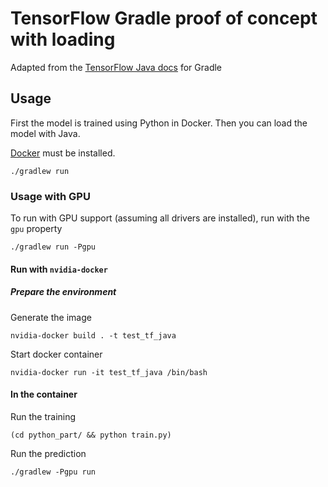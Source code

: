 # TensorFlow Gradle proof of concept with loading

Adapted from the [TensorFlow Java docs](https://www.tensorflow.org/install/install_java) for Gradle

## Usage

First the model is trained using Python in Docker.
Then you can load the model with Java.

[Docker] must be installed.

```
./gradlew run
```

### Usage with GPU

To run with GPU support (assuming all drivers are installed), run with the `gpu` property
```
./gradlew run -Pgpu
```

#### Run with `nvidia-docker`
##### Prepare the environment
Generate the image
```
nvidia-docker build . -t test_tf_java
```

Start docker container
```
nvidia-docker run -it test_tf_java /bin/bash
```

#### In the container
Run the training
```
(cd python_part/ && python train.py)
```

Run the prediction
```
./gradlew -Pgpu run
```

[Docker]: https://www.docker.com/get-started
